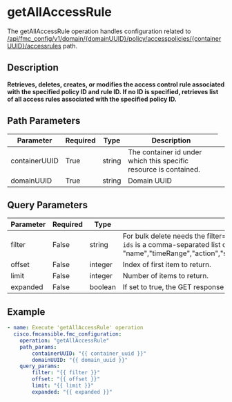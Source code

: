 # getAllAccessRule

The getAllAccessRule operation handles configuration related to [/api/fmc_config/v1/domain/{domainUUID}/policy/accesspolicies/{containerUUID}/accessrules](/paths//api/fmc_config/v1/domain/{domain_uuid}/policy/accesspolicies/{container_uuid}/accessrules.md) path.&nbsp;
## Description
**Retrieves, deletes, creates, or modifies the access control rule associated with the specified policy ID and rule ID. If no ID is specified, retrieves list of all access rules associated with the specified policy ID.**

## Path Parameters
| Parameter | Required | Type | Description |
| --------- | -------- | ---- | ----------- |
| containerUUID | True | string <td colspan=3> The container id under which this specific resource is contained. |
| domainUUID | True | string <td colspan=3> Domain UUID |

## Query Parameters
| Parameter | Required | Type | Description |
| --------- | -------- | ---- | ----------- |
| filter | False | string <td colspan=3> For bulk delete needs the filter="ids:" and with <code>bulk=true</code> flag, Value is of format (including quotes): <code>"ids:id1,id2,..."</code>.<br/><code>ids</code> is a comma-separated list of rule IDs to be deleted. For GetAll Filter criteria can be specified using the format <code>"name:filterName;timeRange:yes/no;action:filterAction;sourceNetworks:filterValue1,filterValue2...."</code>. Supported filter criteria are "name","timeRange","action","sourceNetworks","destinationNetworks","sourcePorts","destinationPorts","sourceZones","destinationZones","applications","sourceDynamicObjects","destinationDynamicObjects","vlanTags","comments","users","urls","intrusionPolicy","sourceSecurityGroupTags","fts". |
| offset | False | integer <td colspan=3> Index of first item to return. |
| limit | False | integer <td colspan=3> Number of items to return. |
| expanded | False | boolean <td colspan=3> If set to true, the GET response displays a list of objects with additional attributes. |

## Example
```yaml
- name: Execute 'getAllAccessRule' operation
  cisco.fmcansible.fmc_configuration:
    operation: "getAllAccessRule"
    path_params:
        containerUUID: "{{ container_uuid }}"
        domainUUID: "{{ domain_uuid }}"
    query_params:
        filter: "{{ filter }}"
        offset: "{{ offset }}"
        limit: "{{ limit }}"
        expanded: "{{ expanded }}"

```